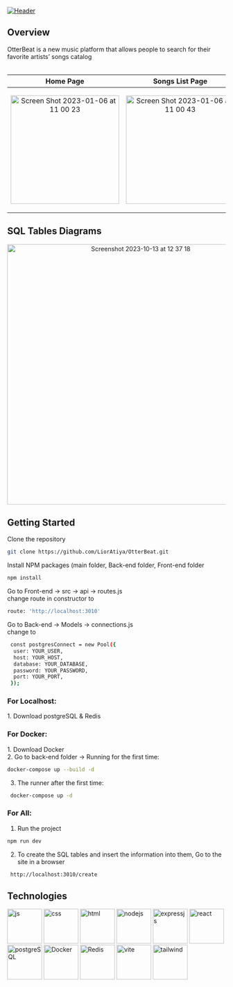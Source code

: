
[![Header](https://user-images.githubusercontent.com/22147116/235910240-79ed7e10-865a-4517-9830-b3109448bf52.png)](https://user-images.githubusercontent.com)

<h2>Overview</h2>
OtterBeat is a new music platform that allows people to search for their favorite artists’ songs catalog <br><br>

| Home Page | Songs List Page | Top Charts Page | Navbar |
| ------------- | ------------- | ------------- | ------------- |
| <p align="center"><img width="250" alt="Screen Shot 2023-01-06 at 11 00 23" src="https://github.com/LiorAtiya/OtterBeat/assets/22147116/0ace0790-4e0a-4223-bdcf-54134f37a3ee"></p>  | <p align="center"><img width="250" alt="Screen Shot 2023-01-06 at 11 00 43" src="https://github.com/LiorAtiya/OtterBeat/assets/22147116/e327ae29-00f1-4cf1-8f11-e7d58c1f87b2"></p>  | <p align="center"><img width="250" alt="Screen Shot 2023-01-06 at 11 00 23" src="https://github.com/LiorAtiya/OtterBeat/assets/22147116/a2c08d5c-170e-4379-a087-ec761a646bf8"></p>  | <p align="center"><img width="250" alt="Screen Shot 2023-01-06 at 11 00 43" src="https://github.com/LiorAtiya/OtterBeat/assets/22147116/cb27dc43-2633-4c25-a7fd-1435cf1570f5"></p>  |

<h2>SQL Tables Diagrams</h2>
<p align="center"><img width="600" alt="Screenshot 2023-10-13 at 12 37 18" src="https://github.com/LiorAtiya/OtterBeat/assets/22147116/db36aba6-ef95-4fb4-8fea-2d21c43de599"></p>

<h2>Getting Started</h2>

Clone the repository
   ```sh
   git clone https://github.com/LiorAtiya/OtterBeat.git
   ```
Install NPM packages (main folder, Back-end folder, Front-end folder
   ```sh
   npm install
   ```
Go to Front-end -> src -> api -> routes.js <br>
change route in constructor to
   ```sh
   route: 'http://localhost:3010'
   ```
Go to Back-end -> Models -> connections.js <br>
   change to
  ```sh
   const postgresConnect = new Pool({
    user: YOUR_USER,
    host: YOUR_HOST,
    database: YOUR_DATABASE,
    password: YOUR_PASSWORD,
    port: YOUR_PORT,
   });
  ```
<h3> For Localhost: </h3>
1. Download postgreSQL & Redis

<h3> For Docker: </h3>
1. Download Docker <br>
2. Go to back-end folder -> Running for the first time:

  ```sh
  docker-compose up --build -d
   ```

3. The runner after the first time:

  ```sh
   docker-compose up -d
   ```

<h3> For All: </h3>

1. Run the project
 ```sh
 npm run dev
 ```

2. To create the SQL tables and insert the information into them, Go to the site in a browser
  ```sh
   http://localhost:3010/create
   ```

<h2>Technologies</h2>

<span>
  <img src="https://user-images.githubusercontent.com/68508896/192110139-17516596-8625-46be-8f8a-1f75f5f11a50.png" title="Java Script" alt="js" height="80"/>
  <img src="https://user-images.githubusercontent.com/68508896/192110164-3cc0735d-a0b6-4b74-a3cc-dd29f730b34b.png" title="CSS" alt="css" height="80"/>
  <img src="https://user-images.githubusercontent.com/68508896/192110177-06b7c17a-0317-40d7-9ba2-d5f1d8f708dc.png" title="Html" alt="html" height="80"/>
  <img src="https://user-images.githubusercontent.com/68508896/192110208-46336dc4-59cf-486a-8cab-21d0990aee04.png" title="NodeJS" alt="nodejs" height="80"/>
  <img src="https://user-images.githubusercontent.com/68508896/192110399-78e8e720-449d-433e-aed0-9b48257cbb87.png" title="ExpressJS" alt="expressjs" height="80"/>
  <img src="https://user-images.githubusercontent.com/22147116/210971066-a21c5364-df69-4ec4-8b02-1ed5545cd9a0.png" title="React" alt="react" height="80"/>
  <img src="https://user-images.githubusercontent.com/22147116/219132005-9231b0b1-6524-4693-97bb-bebf5efa343d.png" title="postgreSQL" alt="postgreSQL" height="80"/>
  <img src="https://github.com/LiorAtiya/OtterBeat/assets/22147116/fa9d74ad-2d8a-4eae-8475-8dcc90f9566a.png" title="Docker" alt="Docker" height="80"/>
  <img src="https://github.com/LiorAtiya/OtterBeat/assets/22147116/3bfea55a-6482-4a17-a85e-3ef460f7f182.png" title="Redis" alt="Redis" height="80"/>
  <img src="https://github.com/LiorAtiya/OtterBeat/assets/22147116/a70a0df7-570c-44f4-a647-a5ab9d5ea8bf" title="vite" alt="vite" height="80"/>
  <img src="https://github.com/LiorAtiya/OtterBeat/assets/22147116/bdc9007f-b223-4119-9932-bca6b6d77cb7" title="tailwind" alt="tailwind" height="80"/>

</span>
